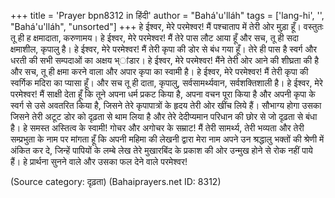 +++
title = 'Prayer bpn8312 in हिंदी'
author = "Bahá'u'lláh"
tags = ['lang-hi', '', "Bahá'u'lláh", "unsorted"]
+++
हे ईश्वर, मेरे परमेश्वर! मैं पश्चाताप में तेरी ओर मुड़ा हूँ। वस्तुतः तू ही ह क्षमादाता, करुणामय। हे ईश्वर, मेरे परमेश्वर! मैं तेरे पास लौट आया हूँ और सच, तू ही सदा क्षमाशील, कृपालु है। हे ईश्वर, मेरे परमेश्वर! मैं तेरी कृपा की डोर से बंध गया हूँ। तेरे ही पास है स्वर्ग और धरती की सभी सम्पदाओं का अक्षय भ्ांडार। हे ईश्वर, मेरे परमेश्वर! मैंने तेरी ओर आने की शीघ्रता की है और सच, तू ही क्षमा करने वाला और अपार कृपा का स्वामी है। हे ईश्वर, मेरे परमेश्वर! मैं तेरी कृपा की स्वर्गिक मदिरा का प्यासा हूँ। और सच तू ही दाता, कृपालु, सर्वसामर्थ्यवान, सर्वशक्तिशाली है। हे ईश्वर, मेरे परमेश्वर! मैं साक्षी देता हूँ कि तूने अपना धर्म प्रकट किया है, अपना वचन पूरा किया है और अपनी कृपा के स्वर्ग से उसे अवतरित किया है, जिसने तेरे कृपापात्रों के हृदय तेरी ओर खींच लिये हैं। सौभाग्य होगा उसका जिसने तेरी अटूट डोर को दृढ़ता से थाम लिया है और तेरे देदीप्यमान परिधान की छोर से जो दृढ़ता से बंधा है।
हे समस्त अस्तित्व के स्वामी! गोचर और अगोचर के सम्राट! मैं तेरी सामर्थ्य, तेरी भव्यता और तेरी सम्प्रभुता के नाम पर मांगता हूँ कि अपनी महिमा की लेखनी द्वारा मेरा नाम अपने उन श्रद्धालु भक्तों की श्रेणी में अंकित कर दे, जिन्हें पापियों के लम्बे लेख तेरे मुखारबिंद के प्रकाश की ओर उन्मुख होने से रोक नहीं पाये हैं। हे प्रार्थना सुनने वाले और उसका फल देने वाले परमेश्वर!

(Source category: दृढ़ता)
(Bahaiprayers.net ID: 8312)

